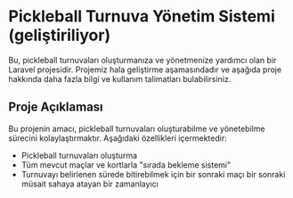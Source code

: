 # Pickleball Turnuva Yönetim Sistemi (geliştiriliyor)

Bu, pickleball turnuvaları oluşturmanıza ve yönetmenize yardımcı olan bir Laravel projesidir. Projemiz hala geliştirme aşamasındadır ve aşağıda proje hakkında daha fazla bilgi ve kullanım talimatları bulabilirsiniz.

## Proje Açıklaması
Bu projenin amacı, pickleball turnuvaları oluşturabilme ve yönetebilme sürecini kolaylaştırmaktır. Aşağıdaki özellikleri içermektedir:

- Pickleball turnuvaları oluşturma
- Tüm mevcut maçlar ve kortlarla "sırada bekleme sistemi"
- Turnuvayı belirlenen sürede bitirebilmek için bir sonraki maçı bir sonraki müsait sahaya atayan bir zamanlayıcı
